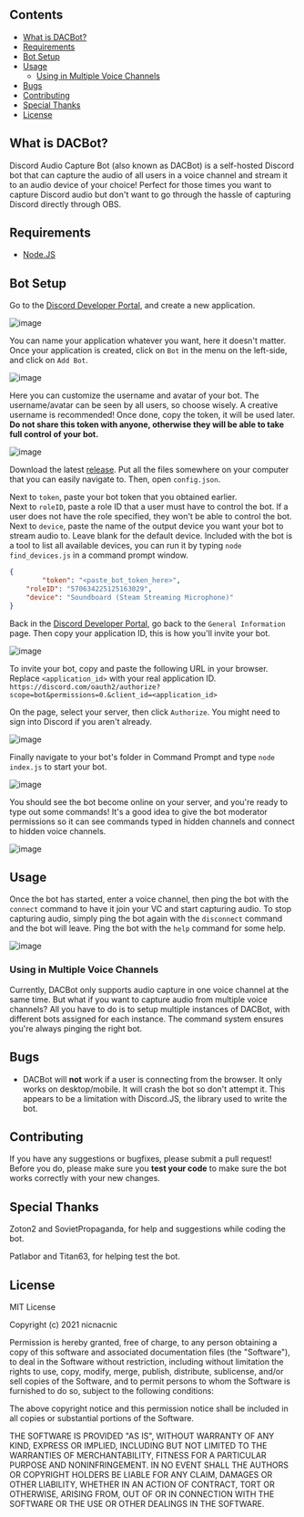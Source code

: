 ## Contents
- [What is DACBot?](https://github.com/nicnacnic/DACBot/blob/main/README.md#what-is-dacbot)
- [Requirements](https://github.com/nicnacnic/DACBot/blob/main/README.md#requirements)
- [Bot Setup](https://github.com/nicnacnic/DACBot/blob/main/README.md#bot-setup)
- [Usage](https://github.com/nicnacnic/DACBot/blob/main/README.md#usage)
   - [Using in Multiple Voice Channels](https://github.com/nicnacnic/DACBot/blob/main/README.md#using-in-multiple-voice-channels)
- [Bugs](https://github.com/nicnacnic/DACBot/blob/main/README.md#bugs)
- [Contributing](https://github.com/nicnacnic/DACBot/blob/main/README.md#contributing)
- [Special Thanks](https://github.com/nicnacnic/DACBot/blob/main/README.md#special-thanks)
- [License](https://github.com/nicnacnic/DACBot/blob/main/README.md#license)

## What is DACBot?
Discord Audio Capture Bot (also known as DACBot) is a self-hosted Discord bot that can capture the audio of all users in a voice channel and stream it to an audio device of your choice! Perfect for those times you want to capture Discord audio but don't want to go through the hassle of capturing Discord directly through OBS.

## Requirements
- [Node.JS](https://nodejs.org/en/download/)

## Bot Setup
Go to the [Discord Developer Portal](https://discord.com/developers/applications), and create a new application.

![image](https://user-images.githubusercontent.com/39160563/118412839-352f1a00-b66a-11eb-9935-c440d9baec06.png)

You can name your application whatever you want, here it doesn't matter. Once your application is created, click on `Bot` in the menu on the left-side, and click on `Add Bot`.

![image](https://user-images.githubusercontent.com/39160563/118412924-aa9aea80-b66a-11eb-9cd7-71c02dc265c2.png)

Here you can customize the username and avatar of your bot. The username/avatar can be seen by all users, so choose wisely. A creative username is recommended! Once done, copy the token, it will be used later. **Do not share this token with anyone, otherwise they will be able to take full control of your bot.**

![image](https://user-images.githubusercontent.com/39160563/118413018-2dbc4080-b66b-11eb-8fd5-fd4ac103451b.png)

Download the latest [release](https://github.com/nicnacnic/DACBot/releases). Put all the files somewhere on your computer that you can easily navigate to. Then, open `config.json`.

Next to `token`, paste your bot token that you obtained earlier.  
Next to `roleID`, paste a role ID that a user must have to control the bot. If a user does not have the role specified, they won't be able to control the bot.  
Next to `device`, paste the name of the output device you want your bot to stream audio to. Leave blank for the default device. Included with the bot is a tool to list all available devices, you can run it by typing `node find_devices.js` in a command prompt window.

```json
{
        "token": "<paste_bot_token_here>",
	"roleID": "570634225125163029",
	"device": "Soundboard (Steam Streaming Microphone)"
}
```

Back in the [Discord Developer Portal](https://discord.com/developers/applications), go back to the `General Information` page. Then copy your application ID, this is how you'll invite your bot.

![image](https://user-images.githubusercontent.com/39160563/118413456-6a893700-b66d-11eb-9691-b6c791a8f72b.png)

To invite your bot, copy and paste the following URL in your browser. Replace `<application_id>` with your real application ID.
`https://discord.com/oauth2/authorize?scope=bot&permissions=0.&client_id=<application_id>`

On the page, select your server, then click `Authorize`. You might need to sign into Discord if you aren't already.

![image](https://user-images.githubusercontent.com/39160563/118413363-f3ec3980-b66c-11eb-9587-22c44311019c.png)

Finally navigate to your bot's folder in Command Prompt and type `node index.js` to start your bot. 

![image](https://user-images.githubusercontent.com/39160563/118413388-1da56080-b66d-11eb-9cc5-35a0ed6c5434.png)

You should see the bot become online on your server, and you're ready to type out some commands! It's a good idea to give the bot moderator permissions so it can see commands typed in hidden channels and connect to hidden voice channels.

![image](https://user-images.githubusercontent.com/39160563/118413508-af14d280-b66d-11eb-980a-67193bb2d0a3.png)

## Usage
Once the bot has started, enter a voice channel, then ping the bot with the `connect` command to have it join your VC and start capturing audio. To stop capturing audio, simply ping the bot again with the `disconnect` command and the bot will leave. Ping the bot with the `help` command for some help.

![image](https://user-images.githubusercontent.com/39160563/118412498-63abf580-b668-11eb-962b-9467ffc3a173.png)

### Using in Multiple Voice Channels
Currently, DACBot only supports audio capture in one voice channel at the same time. But what if you want to capture audio from multiple voice channels? All you have to do is to setup multiple instances of DACBot, with different bots assigned for each instance. The command system ensures you're always pinging the right bot.

## Bugs
- DACBot will **not** work if a user is connecting from the browser. It only works on desktop/mobile. It will crash the bot so don't attempt it. This appears to be a limitation with Discord.JS, the library used to write the bot.

## Contributing
If you have any suggestions or bugfixes, please submit a pull request! Before you do, please make sure you **test your code** to make sure the bot works correctly with your new changes.

## Special Thanks
Zoton2 and SovietPropaganda, for help and suggestions while coding the bot.

Patlabor and Titan63, for helping test the bot.

## License
MIT License

Copyright (c) 2021 nicnacnic

Permission is hereby granted, free of charge, to any person obtaining a copy
of this software and associated documentation files (the "Software"), to deal
in the Software without restriction, including without limitation the rights
to use, copy, modify, merge, publish, distribute, sublicense, and/or sell
copies of the Software, and to permit persons to whom the Software is
furnished to do so, subject to the following conditions:

The above copyright notice and this permission notice shall be included in all
copies or substantial portions of the Software.

THE SOFTWARE IS PROVIDED "AS IS", WITHOUT WARRANTY OF ANY KIND, EXPRESS OR
IMPLIED, INCLUDING BUT NOT LIMITED TO THE WARRANTIES OF MERCHANTABILITY,
FITNESS FOR A PARTICULAR PURPOSE AND NONINFRINGEMENT. IN NO EVENT SHALL THE
AUTHORS OR COPYRIGHT HOLDERS BE LIABLE FOR ANY CLAIM, DAMAGES OR OTHER
LIABILITY, WHETHER IN AN ACTION OF CONTRACT, TORT OR OTHERWISE, ARISING FROM,
OUT OF OR IN CONNECTION WITH THE SOFTWARE OR THE USE OR OTHER DEALINGS IN THE
SOFTWARE.
